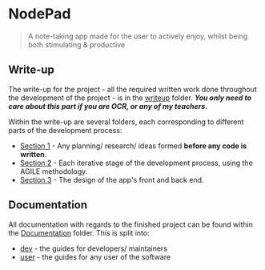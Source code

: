 # NodePad
> A note-taking app made for the user to actively enjoy, whilst being both stimulating & productive

## Write-up

The write-up for the project - all the required written work done throughout the development of the project - is in the [writeup](/writeup) folder. ***You only need to care about this part if you are OCR, or any of my teachers.***

Within the write-up are several folders, each corresponding to different parts of the development process:
- [Section 1](https://github.com/samcalthrop/NodePad/tree/main/writeup/1%20-%20Analysis) - Any planning/ research/ ideas formed **before any code is written**.
- [Section 2](https://github.com/samcalthrop/NodePad/tree/main/writeup/2%20-%20Iterative%20Development) - Each iterative stage of the development process, using the AGILE methodology.
- [Section 3](https://github.com/samcalthrop/NodePad/tree/main/writeup/2%20-%20Iterative%20Development) - The design of the app's front and back end.

## Documentation

All documentation with regards to the finished project can be found within the [Documentation](/documentation) folder. This is split into:
- [dev](/documentation/dev) - the guides for developers/ maintainers
- [user](/documentation/user) - the guides for any user of the software
